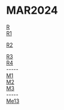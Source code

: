 # MAR2024

<div></div>
<a href="https://my.mail.ru/mail/mahmoudhanafi1/video/_myvideo/3297.html">R</a>
<div></div>
<a href="https://vk.com/video760598098_456246305">R1</a>
<div></div>

<a href="https://ser.brstej.com/play.php?vid=4a9dce39c">R2</a>
<div></div>
<a href="https://vk.com/video760598098_456246564">R3</a>
<div></div>
<a href="https://vk.com/video760598098_456246644">R4</a>
<div></div>
<div>-----</div>
<a href="https://vk.com/video760598098_456245500">M1</a>
<div></div>
<a href="https://vk.com/video828807734_456241019">M2</a>
<div></div>
<a href="https://vk.com/video760598098_456245516">M3</a>
<div></div>
<div>-----</div>
<div></div>
<a href="https://vk.com/video760598098_456246486">Me13</a>
<div></div>
